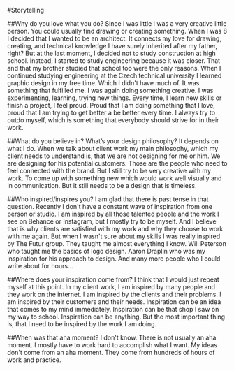 #Storytelling

##Why do you love what you do?
Since I was little I was a very creative little person. You could usually find drawing or creating something. When I was 8 I decided that I wanted to be an architect. It connects my love for drawing, creating, and technical knowledge I have surely inherited after my father, right? But at the last moment, I decided not to study construction at high school. Instead, I started to study engineering because it was closer. That and that my brother studied that school too were the only reasons. When I continued studying engineering at the Czech technical university I learned graphic design in my free time. Which I didn't have much of. It was something that fulfilled me. I was again doing something creative. I was experimenting, learning, trying new things. Every time, I learn new skills or finish a project, I feel proud. Proud that I am doing something that I love, proud that I am trying to get better a be better every time. I always try to outdo myself, which is something that everybody should strive for in their work.

##What do you believe in? What’s your design philosophy?
It depends on what I do. When we talk about client work my main philosophy, which my client needs to understand is, that we are not designing for me or him. We are designing for his potential customers. Those are the people who need to feel connected with the brand. But I still try to be very creative with my work. To come up with something new which would work well visually and in communication. But it still needs to be a design that is timeless.

##Who inspired/inspires you?
I am glad that there is past tense in that question. Recently I don't have a constant wave of inspiration from one person or studio. I am inspired by all those talented people and the work I see on Behance or Instagram, but I mostly try to be myself. And I believe that is why clients are satisfied with my work and why they choose to work with me again.
But when I wasn't sure about my skills I was really inspired by The Futur group. They taught me almost everything I know. Will Peterson who taught me the basics of logo design. Aaron Draplin who was my inspiration for his approach to design. And many more people who I could write about for hours...

##Where does your inspiration come from?
I think that I would just repeat myself at this point. In my client work, I am inspired by many people and they work on the internet. I am inspired by the clients and their problems. I am inspired by their customers and their needs. Inspiration can be an idea that comes to my mind immediately. Inspiration can be that shop I saw on my way to school. Inspiration can be anything. But the most important thing is, that I need to be inspired by the work I am doing. 

##When was that aha moment?
I don't know. There is not usually an aha moment. I mostly have to work hard to accomplish what I want. My ideas don't come from an aha moment. They come from hundreds of hours of work and practice.
